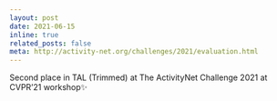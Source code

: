 ```yaml
---
layout: post
date: 2021-06-15 
inline: true
related_posts: false
meta: http://activity-net.org/challenges/2021/evaluation.html
---
```


Second place in TAL (Trimmed) at The ActivityNet Challenge 2021 at CVPR’21 workshop:sparkles:
